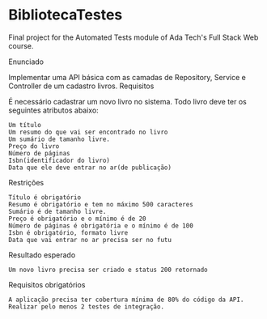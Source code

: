 # BibliotecaTestes
Final project for the Automated Tests module of Ada Tech's Full Stack Web course.



Enunciado

Implementar uma API básica com as camadas de Repository, Service e Controller de um cadastro livros.
Requisitos

É necessário cadastrar um novo livro no sistema. Todo livro deve ter os seguintes atributos abaixo:

    Um título
    Um resumo do que vai ser encontrado no livro
    Um sumário de tamanho livre.
    Preço do livro
    Número de páginas
    Isbn(identificador do livro)
    Data que ele deve entrar no ar(de publicação)

Restrições

    Título é obrigatório
    Resumo é obrigatório e tem no máximo 500 caracteres
    Sumário é de tamanho livre.
    Preço é obrigatório e o mínimo é de 20
    Número de páginas é obrigatória e o mínimo é de 100
    Isbn é obrigatório, formato livre
    Data que vai entrar no ar precisa ser no futu

Resultado esperado

    Um novo livro precisa ser criado e status 200 retornado

Requisitos obrigatórios

    A aplicação precisa ter cobertura mínima de 80% do código da API.
    Realizar pelo menos 2 testes de integração.
